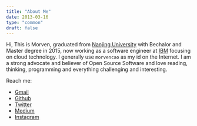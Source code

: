 ```yaml
---
title: "About Me"
date: 2013-03-16
type: "common"
draft: false
---
```


Hi, This is Morven, graduated from [Nanjing University](http://www.nju.edu.cn/) with Bechalor and Master degree in 2015, now working as a software engineer at [IBM](http://www.ibm.com/) focusing on cloud technology. I generally use `morvencao` as my id on the Internet. I am a strong advocate and believer of Open Source Software and love reading, thinking, programming and everything challenging and interesting.

Reach me:

 - [Gmail](mailto:morvencao@gmail.com)
 - [Github](https://github.com/morvencao)
 - [Twitter](https://twitter.com/morvencao)
 - [Medium](https://medium.com/@morvencao)
 - [Instagram](https://instagram.com/morvencao)
